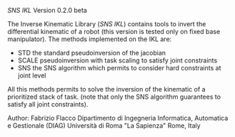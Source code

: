 *SNS IKL*
Version 0.2.0 beta

The Inverse Kinematic Library (*SNS IKL*) contains tools to invert the differential kinematic of a robot (this version is tested only on fixed base manipulator).
The methods implemented on the IKL are:
- STD          the standard pseudoinversion of the jacobian
- SCALE        pseudoinversion with task scaling to satisfy joint constraints
- SNS          the SNS algorithm which permits to consider hard constraints at joint level

All this methods permits to solve the inversion of the kinematic of a prioritized stack of task. (note that only the SNS algorithm guarantees to satisfy all joint constraints).


Author: Fabrizio Flacco
Dipartimento di Ingegneria Informatica, Automatica e Gestionale (DIAG)
Università di Roma "La Sapienza"
Rome, Italy

